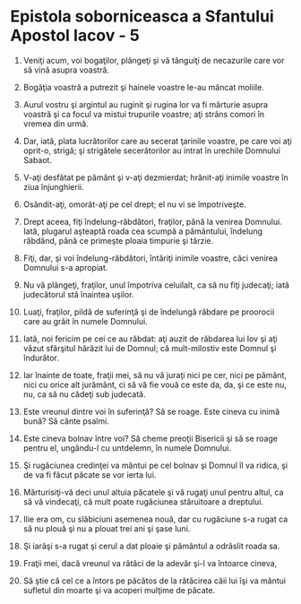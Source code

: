 # Epistola soborniceasca a Sfantului Apostol Iacov - 5

1. Veniţi acum, voi bogaţilor, plângeţi şi vă tânguiţi de necazurile care vor să vină asupra voastră. 

2. Bogăţia voastră a putrezit şi hainele voastre le-au mâncat moliile. 

3. Aurul vostru şi argintul au ruginit şi rugina lor va fi mărturie asupra voastră şi ca focul va mistui trupurile voastre; aţi strâns comori în vremea din urmă. 

4. Dar, iată, plata lucrătorilor care au secerat ţarinile voastre, pe care voi aţi oprit-o, strigă; şi strigătele secerătorilor au intrat în urechile Domnului Sabaot. 

5. V-aţi desfătat pe pământ şi v-aţi dezmierdat; hrănit-aţi inimile voastre în ziua înjunghierii. 

6. Osândit-aţi, omorât-aţi pe cel drept; el nu vi se împotriveşte. 

7. Drept aceea, fiţi îndelung-răbdători, fraţilor, până la venirea Domnului. Iată, plugarul aşteaptă roada cea scumpă a pământului, îndelung răbdând, până ce primeşte ploaia timpurie şi târzie. 

8. Fiţi, dar, şi voi îndelung-răbdători, întăriţi inimile voastre, căci venirea Domnului s-a apropiat. 

9. Nu vă plângeţi, fraţilor, unul împotriva celuilalt, ca să nu fiţi judecaţi; iată judecătorul stă înaintea uşilor. 

10. Luaţi, fraţilor, pildă de suferinţă şi de îndelungă răbdare pe proorocii care au grăit în numele Domnului. 

11. Iată, noi fericim pe cei ce au răbdat: aţi auzit de răbdarea lui Iov şi aţi văzut sfârşitul hărăzit lui de Domnul; că mult-milostiv este Domnul şi îndurător. 

12. Iar înainte de toate, fraţii mei, să nu vă juraţi nici pe cer, nici pe pământ, nici cu orice alt jurământ, ci să vă fie vouă ce este da, da, şi ce este nu, nu, ca să nu cădeţi sub judecată. 

13. Este vreunul dintre voi în suferinţă? Să se roage. Este cineva cu inimă bună? Să cânte psalmi. 

14. Este cineva bolnav între voi? Să cheme preoţii Bisericii şi să se roage pentru el, ungându-l cu untdelemn, în numele Domnului. 

15. Şi rugăciunea credinţei va mântui pe cel bolnav şi Domnul îl va ridica, şi de va fi făcut păcate se vor ierta lui. 

16. Mărturisiţi-vă deci unul altuia păcatele şi vă rugaţi unul pentru altul, ca să vă vindecaţi, că mult poate rugăciunea stăruitoare a dreptului. 

17. Ilie era om, cu slăbiciuni asemenea nouă, dar cu rugăciune s-a rugat ca să nu plouă şi nu a plouat trei ani şi şase luni. 

18. Şi iarăşi s-a rugat şi cerul a dat ploaie şi pământul a odrăslit roada sa. 

19. Fraţii mei, dacă vreunul va rătăci de la adevăr şi-l va întoarce cineva, 

20. Să ştie că cel ce a întors pe păcătos de la rătăcirea căii lui îşi va mântui sufletul din moarte şi va acoperi mulţime de păcate. 


